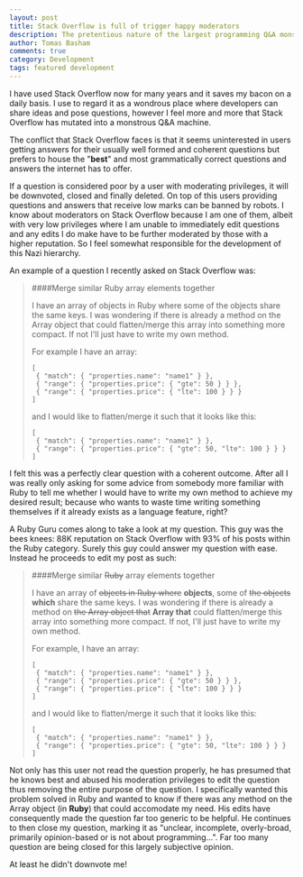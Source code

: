 ```yaml
---
layout: post
title: Stack Overflow is full of trigger happy moderators
description: The pretentious nature of the largest programming Q&A monster.
author: Tomas Basham
comments: true
category: Development
tags: featured development
---
```

I have used Stack Overflow now for many years and it saves my bacon on a daily basis. I use to regard it as a wondrous place where developers can share ideas and pose questions, however I feel more and more that Stack Overflow has mutated into a monstrous Q&A machine.

The conflict that Stack Overflow faces is that it seems uninterested in users getting answers for their usually well formed and coherent questions but prefers to house the "**best**" and most grammatically correct questions and answers the internet has to offer.

If a question is considered poor by a user with moderating privileges, it will be downvoted, closed and finally deleted. On top of this users providing questions and answers that receive low marks can be banned by robots. I know about moderators on Stack Overflow because I am one of them, albeit with very low privileges where I am unable to immediately edit questions and any edits I do make have to be further moderated by those with a higher reputation. So I feel somewhat responsible for the development of this Nazi hierarchy.

An example of a question I recently asked on Stack Overflow was:

>####Merge similar Ruby array elements together
>
>I have an array of objects in Ruby where some of the objects share the same keys. I was wondering if there is already a method on the Array object that could flatten/merge this array into something more compact. If not I'll just have to write my own method.
>
>For example I have an array:
>
>```
>[
>  { "match": { "properties.name": "name1" } },
>  { "range": { "properties.price": { "gte": 50 } } },
>  { "range": { "properties.price": { "lte": 100 } } }
>]
>```
>
>and I would like to flatten/merge it such that it looks like this:
>
>```
>[
>  { "match": { "properties.name": "name1" } },
>  { "range": { "properties.price": { "gte": 50, "lte": 100 } } }
>]
>```

I felt this was a perfectly clear question with a coherent outcome. After all I was really only asking for some advice from somebody more familiar with Ruby to tell me whether I would have to write my own method to achieve my desired result; because who wants to waste time writing something themselves if it already exists as a language feature, right?

A Ruby Guru comes along to take a look at my question. This guy was the bees knees: 88K reputation on Stack Overflow with 93% of his posts within the Ruby category. Surely this guy could answer my question with ease. Instead he proceeds to edit my post as such:

>####Merge similar ~~Ruby~~ array elements together
>
>I have an array of ~~objects in Ruby where~~ **objects**, some of ~~the objects~~ **which** share the same keys. I was wondering if there is already a method on ~~the Array object that~~ **Array that** could flatten/merge this array into something more compact. If not, I'll just have to write my own method.
>
>For example, I have an array:
>
>```
>[
>  { "match": { "properties.name": "name1" } },
>  { "range": { "properties.price": { "gte": 50 } } },
>  { "range": { "properties.price": { "lte": 100 } } }
>]
>```
>
>and I would like to flatten/merge it such that it looks like this:
>
>```
>[
>  { "match": { "properties.name": "name1" } },
>  { "range": { "properties.price": { "gte": 50, "lte": 100 } } }
>]
>```

Not only has this user not read the question properly, he has presumed that he knows best and abused his moderation privileges to edit the question thus removing the entire purpose of the question. I specifically wanted this problem solved in Ruby and wanted to know if there was any method on the Array object (in **Ruby**) that could accomodate my need. His edits have consequently made the question far too generic to be helpful. He continues to then close my question, marking it as "unclear, incomplete, overly-broad, primarily opinion-based or is not about programming...". Far too many question are being closed for this largely subjective opinion.

At least he didn't downvote me!

